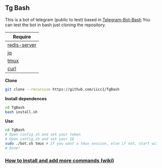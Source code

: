 Tg Bash
-
This is a bot of telegram (public to test) based in [Telegram-Bot-Bash](https://github.com/topkecleon/telegram-bot-bash)
You can test the bot in bash just cloning the repository.


| Require  |
| ------------- |
| [redis-server](https://github.com/antirez/redis)  |
| [jq](https://github.com/stedolan/jq)  |
| [tmux](http://github.com/tmux/tmux)  |
| [curl](https://github.com/curl/curl) |

**Clone**
```bash
git clone --recursive https://github.com/iicc1/TgBash
```

**Install dependences**
```bash
cd TgBash
bash install.sh
```

**Use**:
``` bash
cd TgBash
# Open config.sh and set your token
# Open config.sh and set your ID
sudo ./bot.sh tmux # If you want a tmux session, else if not, start without "tmux"
# Done!
```

### [How to install and add more commands (wiki)](https://github.com/iicc1/TgBash/wiki)




